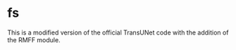 # fs
This is a modified version of the official TransUNet code with the addition of the RMFF module.      
